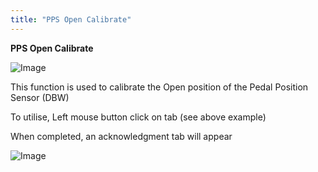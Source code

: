 ```yaml
---
title: "PPS Open Calibrate"
---
```


**PPS Open Calibrate**&nbsp;


![Image](</lib/AAAA14.jpg>)


This function is used to calibrate the Open position of the Pedal Position Sensor (DBW)&nbsp;

To utilise, Left mouse button click on tab (see above example)


When completed, an acknowledgment tab will appear


![Image](</lib/AAAA15.jpg>)
